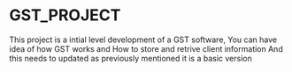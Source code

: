 # GST_PROJECT
This project is a intial level development of a GST software,
You can have idea of how GST works and How to store and retrive client information
And this needs to updated as previously mentioned it is a basic version
